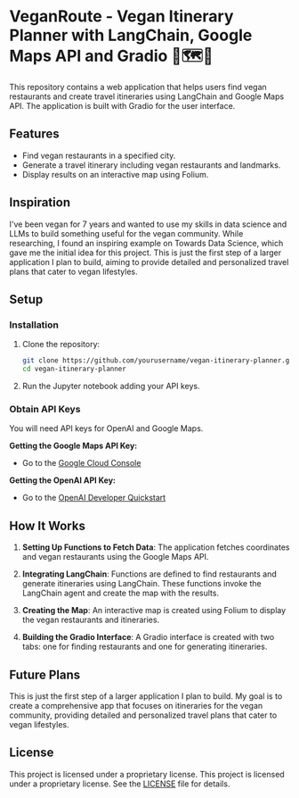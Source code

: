 # VeganRoute - Vegan Itinerary Planner with LangChain, Google Maps API and Gradio 📍🗺️🌱

This repository contains a web application that helps users find vegan restaurants and create travel itineraries using LangChain and Google Maps API. The application is built with Gradio for the user interface.

## Features
- Find vegan restaurants in a specified city.
- Generate a travel itinerary including vegan restaurants and landmarks.
- Display results on an interactive map using Folium.

## Inspiration
I've been vegan for 7 years and wanted to use my skills in data science and LLMs to build something useful for the vegan community. While researching, I found an inspiring example on Towards Data Science, which gave me the initial idea for this project. This is just the first step of a larger application I plan to build, aiming to provide detailed and personalized travel plans that cater to vegan lifestyles.

## Setup
### Installation

1. Clone the repository:

    ```bash
    git clone https://github.com/yourusername/vegan-itinerary-planner.git
    cd vegan-itinerary-planner
    ```

2. Run the Jupyter notebook adding your API keys.
   

### Obtain API Keys

You will need API keys for OpenAI and Google Maps.

**Getting the Google Maps API Key:**
  - Go to the [Google Cloud Console](https://console.cloud.google.com/)
    
**Getting the OpenAI API Key:**
  - Go to the [OpenAI Developer Quickstart](https://platform.openai.com/docs/quickstart)

    
## How It Works

1. **Setting Up Functions to Fetch Data**:
  The application fetches coordinates and vegan restaurants using the Google Maps API.

2. **Integrating LangChain**:
  Functions are defined to find restaurants and generate itineraries using LangChain. These functions invoke the LangChain agent and create the map with the   results.

3. **Creating the Map**:
  An interactive map is created using Folium to display the vegan restaurants and itineraries.

4. **Building the Gradio Interface**:
  A Gradio interface is created with two tabs: one for finding restaurants and one for generating itineraries.

## Future Plans
This is just the first step of a larger application I plan to build. My goal is to create a comprehensive app that focuses on itineraries for the vegan community, providing detailed and personalized travel plans that cater to vegan lifestyles.

## License
This project is licensed under a proprietary license. This project is licensed under a proprietary license. See the [LICENSE](LICENSE) file for details.
